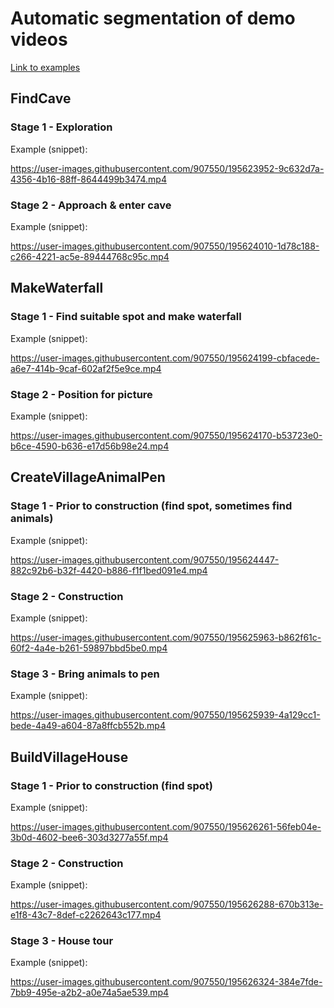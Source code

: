 # Automatic segmentation of demo videos

[Link to examples](https://bwsyncandshare.kit.edu/s/XCqPWorzrzLig79)

## FindCave
### Stage 1 - Exploration
Example (snippet):

https://user-images.githubusercontent.com/907550/195623952-9c632d7a-4356-4b16-88ff-8644499b3474.mp4

### Stage 2 - Approach & enter cave
Example (snippet):

https://user-images.githubusercontent.com/907550/195624010-1d78c188-c266-4221-ac5e-89444768c95c.mp4

## MakeWaterfall
### Stage 1 - Find suitable spot and make waterfall
Example (snippet):

https://user-images.githubusercontent.com/907550/195624199-cbfacede-a6e7-414b-9caf-602af2f5e9ce.mp4

### Stage 2 - Position for picture
Example (snippet):

https://user-images.githubusercontent.com/907550/195624170-b53723e0-b6ce-4590-b636-e17d56b98e24.mp4

## CreateVillageAnimalPen
### Stage 1 - Prior to construction (find spot, sometimes find animals)
Example (snippet):

https://user-images.githubusercontent.com/907550/195624447-882c92b6-b32f-4420-b886-f1f1bed091e4.mp4

### Stage 2 - Construction
Example (snippet):

https://user-images.githubusercontent.com/907550/195625963-b862f61c-60f2-4a4e-b261-59897bbd5be0.mp4

### Stage 3 - Bring animals to pen
Example (snippet):

https://user-images.githubusercontent.com/907550/195625939-4a129cc1-bede-4a49-a604-87a8ffcb552b.mp4

## BuildVillageHouse
### Stage 1 - Prior to construction (find spot)
Example (snippet):

https://user-images.githubusercontent.com/907550/195626261-56feb04e-3b0d-4602-bee6-303d3277a55f.mp4

### Stage 2 - Construction
Example (snippet):

https://user-images.githubusercontent.com/907550/195626288-670b313e-e1f8-43c7-8def-c2262643c177.mp4

### Stage 3 - House tour
Example (snippet):

https://user-images.githubusercontent.com/907550/195626324-384e7fde-7bb9-495e-a2b2-a0e74a5ae539.mp4


